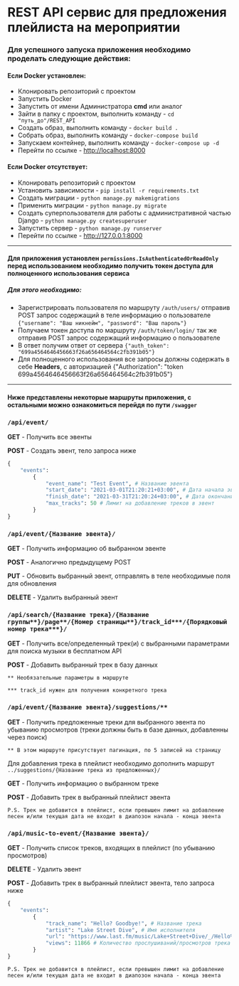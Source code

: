 # REST API сервис для предложения плейлиста на мероприятии

### Для успешного запуска приложения необходимо проделать следующие действия:

#### Если Docker установлен:

* Клонировать репозиторий с проектом
* Запустить Docker
* Запустить от имени Администратора **cmd** или аналог 
* Зайти в папку с проектом, выполнить команду - ```cd "путь_до"/REST_API```
* Создать образ, выполнить команду - ```docker build .```
* Собрать образ, выполнить команду - ```docker-compose build```
* Запускаем контейнер, выполнить команду - ```docker-compose up -d```
* Перейти по ссылке - <http://localhost:8000>

#### Если Docker отсутствует:

* Клонировать репозиторий с проектом
* Установить зависимости - ```pip install -r requirements.txt ```
* Создать миграции - ```python manage.py makemigrations ```
* Применить миграции - ```python manage.py migrate ```
* Создать суперпользователя для работы с административной частью Django - ```python manage.py createsuperuser ```
* Запустить сервер - ```python manage.py runserver ```
* Перейти по ссылке - <http://127.0.0.1:8000>

---
#### Для приложения установлен ```permissions.IsAuthenticatedOrReadOnly``` перед использованием необходимо получить токен доступа для полноценного использования сервиса

##### Для этого необходимо:

* Зарегистрировать пользователя по маршруту ```/auth/users/``` отправив POST запрос содержащий в теле информацию о пользователе ```{"username": "Ваш никнейм", "password": "Ваш пароль"}```
* Получаем токен доступа по маршруту ```/auth/token/login/``` так же отправив POST запрос содержащий информацию о пользователе
* В ответ получим ответ от сервера ```{"auth_token": "699a4564646456663f26a656464564c2fb391b05"}```
* Для полноценного использования все запросы должны содержать в себе **Headers**, с авторизацией {"Authorization": "token 699a4564646456663f26a656464564c2fb391b05"}

---

#### Ниже представлены некоторые маршруты приложения, с остальными можно ознакомиться перейдя по пути ```/swagger```

### ```/api/event/```


**GET** - Получить все эвенты

**POST** - Создать эвент, тело запроса ниже

```python
{
    "events": 
        {
            "event_name": "Test Event", # Название эвента
            "start_date": "2021-03-01T21:20:21+03:00", # Дата начала эвента
            "finish_date": "2021-03-31T21:20:24+03:00", # Дата окончания эвента
            "max_tracks": 50 # Лимит на добавление треков в эвент
        }
}
```

### ```/api/event/{Название эвента}/```

**GET** - Получить информацию об выбранном эвенте

**POST** - Аналогично предыдущему POST

**PUT** - Обновить выбранный эвент, отправлять в теле необходимые поля для обновления

**DELETE** - Удалить выбранный эвент


### ```/api/search/{Название трека}/{Название группы**}/page**/{Номер страницы**}/track_id***/{Порядковый номер трека***}/```

**GET** - Получить все/определенный трек(и) с выбранными параметрами для поиска музыки в бесплатном API

**POST** - Добавить выбранный трек в базу данных

`** Необязательные параметры в маршруте`

`*** track_id нужен для получения конкретного трека`


### ```/api/event/{Название эвента}/suggestions/**```

**GET** - Получить предложенные треки для выбранного эвента по убыванию просмотров (треки должны быть в базе данных, добавленны через поиск)

`** В этом маршруте присутствует пагинация, по 5 записей на страницу`

Для добавления трека в плейлист необходимо дополнить маршрут ```../suggestions/{Название трека из предложенных}/```

**GET** - Получить информацию о выбранном треке

**POST** - Добавить трек в выбранный плейлист эвента

`P.S. Трек не добавится в плейлист, если превышен лимит на добавление песен и/или текущая дата не входит в диапозон начала - конца эвента`


### ```/api/music-to-event/{Название эвента}/```

**GET** - Получить список треков, входящих в плейлист (по убыванию просмотров)

**DELETE** - Удалить эвент

**POST** - Добавить трек в выбранный плейлист эвента, тело запроса ниже

```python
{
    "events": 
        {
            "track_name": "Hello? Goodbye!", # Название трека
            "artist": "Lake Street Dive", # Имя исполнителя
            "url": "https://www.last.fm/music/Lake+Street+Dive/_/Hello%3F+Goodbye%21", # Ссылка на трек
            "views": 11866 # Количество прослушиваний/просмотров трека
        }
}
```

`P.S. Трек не добавится в плейлист, если превышен лимит на добавление песен и/или текущая дата не входит в диапозон начала - конца эвента`

